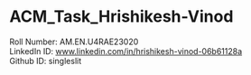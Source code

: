 # ACM_Task_Hrishikesh-Vinod
Roll Number: AM.EN.U4RAE23020<br>
LinkedIn ID: www.linkedin.com/in/hrishikesh-vinod-06b61128a<br>
Github ID: singleslit
